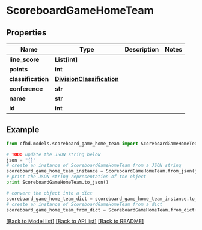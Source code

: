 # ScoreboardGameHomeTeam


## Properties
Name | Type | Description | Notes
------------ | ------------- | ------------- | -------------
**line_score** | **List[int]** |  | 
**points** | **int** |  | 
**classification** | [**DivisionClassification**](DivisionClassification.md) |  | 
**conference** | **str** |  | 
**name** | **str** |  | 
**id** | **int** |  | 

## Example

```python
from cfbd.models.scoreboard_game_home_team import ScoreboardGameHomeTeam

# TODO update the JSON string below
json = "{}"
# create an instance of ScoreboardGameHomeTeam from a JSON string
scoreboard_game_home_team_instance = ScoreboardGameHomeTeam.from_json(json)
# print the JSON string representation of the object
print ScoreboardGameHomeTeam.to_json()

# convert the object into a dict
scoreboard_game_home_team_dict = scoreboard_game_home_team_instance.to_dict()
# create an instance of ScoreboardGameHomeTeam from a dict
scoreboard_game_home_team_from_dict = ScoreboardGameHomeTeam.from_dict(scoreboard_game_home_team_dict)
```
[[Back to Model list]](../README.md#documentation-for-models) [[Back to API list]](../README.md#documentation-for-api-endpoints) [[Back to README]](../README.md)



